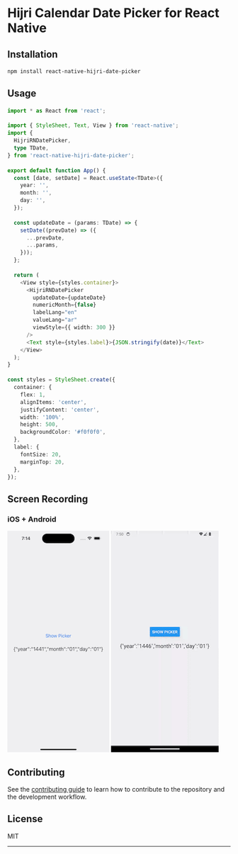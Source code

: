 # Hijri Calendar Date Picker for React Native

## Installation

```sh
npm install react-native-hijri-date-picker
```

## Usage

```ts
import * as React from 'react';

import { StyleSheet, Text, View } from 'react-native';
import {
  HijriRNDatePicker,
  type TDate,
} from 'react-native-hijri-date-picker';

export default function App() {
  const [date, setDate] = React.useState<TDate>({
    year: '',
    month: '',
    day: '',
  });

  const updateDate = (params: TDate) => {
    setDate((prevDate) => ({
      ...prevDate,
      ...params,
    }));
  };

  return (
    <View style={styles.container}>
      <HijriRNDatePicker
        updateDate={updateDate}
        numericMonth={false}
        labelLang="en"
        valueLang="ar"
        viewStyle={{ width: 300 }}
      />
      <Text style={styles.label}>{JSON.stringify(date)}</Text>
    </View>
  );
}

const styles = StyleSheet.create({
  container: {
    flex: 1,
    alignItems: 'center',
    justifyContent: 'center',
    width: '100%',
    height: 500,
    backgroundColor: '#f0f0f0',
  },
  label: {
    fontSize: 20,
    marginTop: 20,
  },
});

```

## Screen Recording

### iOS + Android

![Hijri Date Picker in Action](media/screen-recording.gif)
![Hijri Date Picker in Action in Android](media/screen-recording-android.gif)

## Contributing

See the [contributing guide](CONTRIBUTING.md) to learn how to contribute to the repository and the development workflow.

## License

MIT

---
